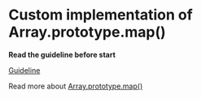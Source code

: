 # Custom implementation of Array.prototype.map()

**Read the guideline before start**

[Guideline](https://github.com/mate-academy/js_task-guideline/blob/master/README.md)

Read more about [Array.prototype.map()](https://developer.mozilla.org/en-US/docs/Web/JavaScript/Reference/Global_Objects/Array/map)
